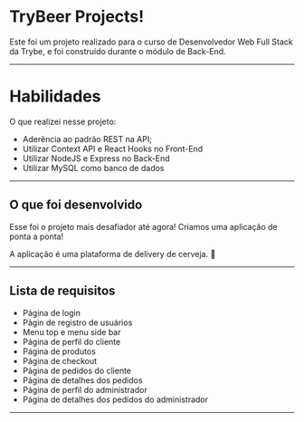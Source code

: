# TryBeer Projects!

Este foi um projeto realizado para o curso de Desenvolvedor Web Full Stack da Trybe, e foi construído durante o módulo de Back-End.

---

# Habilidades

O que realizei nesse projeto:

- Aderência ao padrão REST na API;
- Utilizar Context API e React Hooks no Front-End
- Utilizar NodeJS e Express no Back-End
- Utilizar MySQL como banco de dados

---

## O que foi desenvolvido

Esse foi o projeto mais desafiador até agora! Criamos uma aplicação de ponta a ponta!

A aplicação é uma plataforma de delivery de cerveja. 🍻

---

## Lista de requisitos

- Página de login
- Págin de registro de usuários
- Menu top e menu side bar
- Página de perfil do cliente
- Página de produtos
- Página de checkout
- Página de pedidos do cliente
- Página de detalhes dos pedidos
- Página de perfil do administrador
- Página de detalhes dos pedidos do administrador

---
